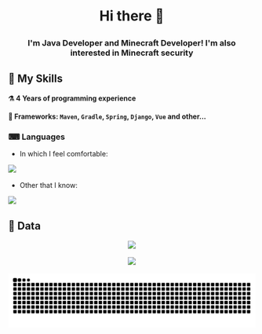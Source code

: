 # <p align="center">Hi there 👋</p>
### <p align="center">I'm Java Developer and Minecraft Developer! I'm also interested in Minecraft security</p>

## 🔨 My Skills
#### ⚗ 4 Years of programming experience
#### 🧰 Frameworks: `Maven`, `Gradle`, `Spring`, `Django`, `Vue` and other...

### ⌨ Languages
- In which I feel comfortable:<br>
<img src="https://skillicons.dev/icons?i=java,python,typescript,javascript&theme=dark">

- Other that I know: <br>
<img src="https://skillicons.dev/icons?i=rust,lua,html,css,cs&theme=dark">

## 📄 Data

<div align="center">
  <p><img src="https://komarev.com/ghpvc/?username=EpicPlayerA10&color=green"/></p>
  <p><img src="https://github-readme-stats.vercel.app/api?username=EpicPlayerA10&show_icons=true&theme=merko"/></p>
  <picture>
    <source media="(prefers-color-scheme: dark)" srcset="https://raw.githubusercontent.com/EpicPlayerA10/EpicPlayerA10/output/github-contribution-grid-snake-dark.svg" />
    <source media="(prefers-color-scheme: light)" srcset="https://raw.githubusercontent.com/EpicPlayerA10/EpicPlayerA10/output/github-contribution-grid-snake.svg" />
    <img alt="github-snake" src="https://raw.githubusercontent.com/EpicPlayerA10/EpicPlayerA10/output/github-contribution-grid-snake.svg" />
  </picture>
</div>

